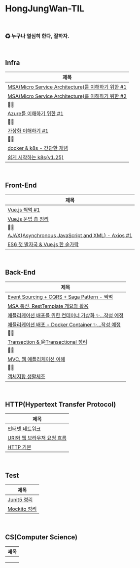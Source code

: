 # HongJungWan-TIL

<br>

### ♻ 누구나 열심히 한다, 잘하자.

<br>

## Infra

| 제목                                                                                                                                                                                   |
|--------------------------------------------------------------------------------------------------------------------------------------------------------------------------------------|
| [MSA(Micro Service Architecture)를 이해하기 위한 #1](https://github.com/HongJungWan/HongJungWan-TIL/blob/main/MSA%EB%A5%BC_%EC%9D%B4%ED%95%B4%ED%95%98%EA%B8%B0_%EC%9C%84%ED%95%9C_%231.md) |
| [MSA(Micro Service Architecture)를 이해하기 위한 #2](https://github.com/HongJungWan/HongJungWan-TIL/blob/main/MSA%EB%A5%BC_%EC%9D%B4%ED%95%B4%ED%95%98%EA%B8%B0_%EC%9C%84%ED%95%9C_%232.md) |
| 🐱‍💻                                                                                                                                                                                |
| [Azure를 이해하기 위한 #1](https://github.com/HongJungWan/HongJungWan-TIL/blob/main/Azure%EB%A5%BC_%EC%9D%B4%ED%95%B4%ED%95%98%EA%B8%B0_%EC%9C%84%ED%95%9C_%231.md)                         |
| 🐱‍💻                                                                                                                                                                                |
| [가상화 이해하기 #1](https://github.com/HongJungWan/HongJungWan-TIL/blob/main/%EA%B0%80%EC%83%81%ED%99%94_%EC%9D%B4%ED%95%B4%ED%95%98%EA%B8%B0_%231.md)                                     |
| 🐱‍💻                                                                                                                                                                                |
| [docker & k8s - 간단한 개념](https://github.com/HongJungWan/HongJungWan-TIL/blob/main/Docker%EC%99%80_K8s%EC%9D%98_%EC%B0%A8%EC%9D%B4%EC%A0%90.md)                                        |
| [쉽게 시작하는 k8s(v1.25)](https://github.com/HongJungWan/HongJungWan-TIL/blob/main/%EC%89%BD%EA%B2%8C_%EC%8B%9C%EC%9E%91%ED%95%98%EB%8A%94_k8s(v1.25).md)                                                                                                                                                               |

<br>

## Front-End

| 제목                                                                                                                             |
|--------------------------------------------------------------------------------------------------------------------------------|
| [Vue.js 찍먹 #1](https://github.com/HongJungWan/HongJungWan-TIL/blob/main/Vue.js_%EC%B0%8D%EB%A8%B9_%231.md)                     |
| [Vue.js 문법 총 정리](https://github.com/HongJungWan/HongJungWan-TIL/blob/main/Vue.js_%EC%B4%9D_%EC%A0%95%EB%A6%AC.md)              |
| 🐱‍💻                                                                                                                          |
| [AJAX(Asynchronous JavaScript and XML) - Axios #1](https://github.com/HongJungWan/HongJungWan-TIL/blob/main/ajax_axios_%231.md) |
| [ES6 첫 발자국 & Vue.js 한 숟가락](https://github.com/HongJungWan/HongJungWan-TIL/blob/main/ES6_%EC%B2%AB_%EB%B0%9C%EC%9E%90%EA%B5%AD_Vue.js_%ED%95%9C_%EC%88%9F%EA%B0%80%EB%9D%BD.md)|

<br>

## Back-End

| 제목                                                                                                                                                                      |
|-------------------------------------------------------------------------------------------------------------------------------------------------------------------------|
| [Event Sourcing + CQRS + Saga Pattern - 찍먹](https://github.com/HongJungWan/HongJungWan-TIL/blob/main/Event_Sourcing_CQRS_Saga_Pattern.md)                               |
| [MSA 통신, RestTemplate 개요와 활용](https://github.com/HongJungWan/HongJungWan-TIL/blob/main/MSA_%ED%86%B5%EC%8B%A0_RestTemplate_%EA%B0%9C%EC%9A%94%EC%99%80_%ED%99%9C%EC%9A%A9.md)                                                                                                                                         |
| [애플리케이션 배포를 위한 컨테이너 가상화 ✨...작성 예정]()                                                                                                                                    |
| [애플리케이션 배포 - Docker Container ✨...작성 예정]()                                                                                                                              |
| 🐱‍💻                                                                                                                                                                   |
| [Transaction & @Transactional 정리](https://github.com/HongJungWan/HongJungWan-TIL/blob/main/Transaction_%40Transactional_%EC%B4%9D%EC%A0%95%EB%A6%AC.md)                 |
| 🐱‍💻                                                                                                                                                                   |
| [MVC, 웹 애플리케이션 이해](https://github.com/HongJungWan/HongJungWan-TIL/blob/main/MVC_%EC%9B%B9_%EC%95%A0%ED%94%8C%EB%A6%AC%EC%BC%80%EC%9D%B4%EC%85%98_%EC%9D%B4%ED%95%B4.md) |
| 🐱‍💻                                                                                                                                                                   |
| [객체지향 생활체조](https://github.com/HongJungWan/HongJungWan-TIL/blob/main/%EA%B0%9D%EC%B2%B4%EC%A7%80%ED%96%A5_%EC%83%9D%ED%99%9C%EC%B2%B4%EC%A1%B0.md)                      |

<br>

## HTTP(Hypertext Transfer Protocol)

| 제목                    |
|-----------------------|
| [인터넷 네트워크](https://github.com/HongJungWan/HongJungWan-TIL/blob/main/%EC%9D%B8%ED%84%B0%EB%84%B7_%EB%84%A4%ED%8A%B8%EC%9B%8C%ED%81%AC.md)          |
| [URI와 웹 브라우저 요청 흐름](https://github.com/HongJungWan/HongJungWan-TIL/blob/main/URI%EC%99%80_%EC%9B%B9_%EB%B8%8C%EB%9D%BC%EC%9A%B0%EC%A0%80_%EC%9A%94%EC%B2%AD_%ED%9D%90%EB%A6%84.md) |
| [HTTP 기본](https://github.com/HongJungWan/HongJungWan-TIL/blob/main/HTTP_%EA%B8%B0%EB%B3%B8.md)           |

<br>

## Test

| 제목  |
|-----|
|[Junit5 정리](https://github.com/HongJungWan/HongJungWan-TIL/blob/main/Junit5.md)|
|[Mockito 정리](https://github.com/HongJungWan/HongJungWan-TIL/blob/main/Mockito.md)|

<br>

## CS(Computer Science)

| 제목  |
|-----|
||
||
||

<br>